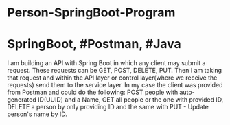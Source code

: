 # Person-SpringBoot-Program
# SpringBoot, #Postman, #Java
I am building an API with Spring Boot in which any client may submit a request. These requests can be GET, POST, DELETE, PUT. Then I am taking that request 
and within the API layer or control layer(where we receive the requests) send them to the service layer. In my case the client was provided from Postman and 
could do the following: POST people with auto-generated ID(UUID) and a Name, GET all people or the one with provided ID, DELETE a person by only providing ID 
and the same with PUT - Update person's name by ID.

